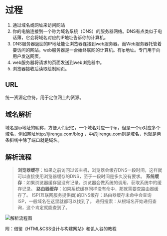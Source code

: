 # 过程
1. 通过域名或网址来访问网站
2. 你的电脑连接到一个称为域名系统（DNS）的服务器网络。DNS有点类似于电话薄，它会将域名对应的IP地址告诉你的计算机。
3. DNS服务器返回的IP地址能让浏览器连接到web服务器。而Web服务器托管着要访问的网站。web服务器是一台始终联网的计算机。有ip地址。专门用于向用户发送网页。
4. web服务器将请求的页面发送到web浏览器中。
5. 浏览器接收后读取绘制网页。

## URL
统一资源定位符，用于定位网上的资源。
## 域名解析
域名是ip地址的昵称，方便人们记忆，一个域名对应一个ip，但是一个ip对应多个域名，例如网址http://jirengu.com/blog ，中的jirengu.com则是域名，也就是两条斜线中除了端口就是域名。
## 解析流程
>**浏览器缓存**：如果之前访问过该主机，浏览器会缓存DNS一段时间，这样就可以直接使用浏览器缓存的DNS，至于一段时间是多久没有要求。
>**系统缓存**：如果浏览器缓存里没有记录。浏览器会做系统的调用，获取系统中的缓存记录。
>**路由器缓存**：如果系统缓存同样没有命中，那就需要查路由器缓存了。
>ISP(互联网服务提供商)的DNS缓存：路由器缓存未命中会查询ISP，一般域名在这里就都可以找到了。
>递归搜索：从根域名开始递归查询，这个肯定就能查到了。

![解析流程图](http://upload-images.jianshu.io/upload_images/4588809-ed3100f75f314a6b.jpg?imageMogr2/auto-orient/strip%7CimageView2/2/w/1240)



附：借鉴《HTML&CSS设计与构建网站》和饥人谷的教程
